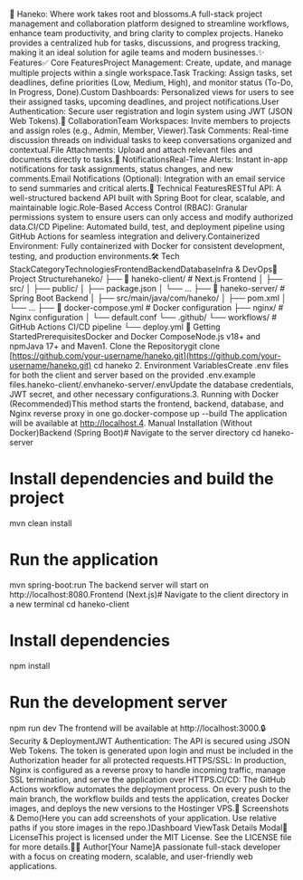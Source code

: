 🌸 Haneko: Where work takes root and blossoms.A full-stack project management and collaboration platform designed to streamline workflows, enhance team productivity, and bring clarity to complex projects. Haneko provides a centralized hub for tasks, discussions, and progress tracking, making it an ideal solution for agile teams and modern businesses.✨ Features✅ Core FeaturesProject Management: Create, update, and manage multiple projects within a single workspace.Task Tracking: Assign tasks, set deadlines, define priorities (Low, Medium, High), and monitor status (To-Do, In Progress, Done).Custom Dashboards: Personalized views for users to see their assigned tasks, upcoming deadlines, and project notifications.User Authentication: Secure user registration and login system using JWT (JSON Web Tokens).🤝 CollaborationTeam Workspaces: Invite members to projects and assign roles (e.g., Admin, Member, Viewer).Task Comments: Real-time discussion threads on individual tasks to keep conversations organized and contextual.File Attachments: Upload and attach relevant files and documents directly to tasks.🔔 NotificationsReal-Time Alerts: Instant in-app notifications for task assignments, status changes, and new comments.Email Notifications (Optional): Integration with an email service to send summaries and critical alerts.🔧 Technical FeaturesRESTful API: A well-structured backend API built with Spring Boot for clear, scalable, and maintainable logic.Role-Based Access Control (RBAC): Granular permissions system to ensure users can only access and modify authorized data.CI/CD Pipeline: Automated build, test, and deployment pipeline using GitHub Actions for seamless integration and delivery.Containerized Environment: Fully containerized with Docker for consistent development, testing, and production environments.🛠️ Tech StackCategoryTechnologiesFrontendBackendDatabaseInfra & DevOps📁 Project Structurehaneko/
├── 📁 haneko-client/      # Next.js Frontend
│   ├── src/
│   ├── public/
│   ├── package.json
│   └── ...
├── 📁 haneko-server/      # Spring Boot Backend
│   ├── src/main/java/com/haneko/
│   ├── pom.xml
│   └── ...
├── 🐳 docker-compose.yml   # Docker configuration
├──  nginx/                # Nginx configuration
│   └── default.conf
└── .github/
    └── workflows/          # GitHub Actions CI/CD pipeline
        └── deploy.yml
🚀 Getting StartedPrerequisitesDocker and Docker ComposeNode.js v18+ and npmJava 17+ and Maven1. Clone the Repositorygit clone [https://github.com/your-username/haneko.git](https://github.com/your-username/haneko.git)
cd haneko
2. Environment VariablesCreate .env files for both the client and server based on the provided .env.example files.haneko-client/.envhaneko-server/.envUpdate the database credentials, JWT secret, and other necessary configurations.3. Running with Docker (Recommended)This method starts the frontend, backend, database, and Nginx reverse proxy in one go.docker-compose up --build
The application will be available at http://localhost.4. Manual Installation (Without Docker)Backend (Spring Boot)# Navigate to the server directory
cd haneko-server

# Install dependencies and build the project
mvn clean install

# Run the application
mvn spring-boot:run
The backend server will start on http://localhost:8080.Frontend (Next.js)# Navigate to the client directory in a new terminal
cd haneko-client

# Install dependencies
npm install

# Run the development server
npm run dev
The frontend will be available at http://localhost:3000.🔒 Security & DeploymentJWT Authentication: The API is secured using JSON Web Tokens. The token is generated upon login and must be included in the Authorization header for all protected requests.HTTPS/SSL: In production, Nginx is configured as a reverse proxy to handle incoming traffic, manage SSL termination, and serve the application over HTTPS.CI/CD: The GitHub Actions workflow automates the deployment process. On every push to the main branch, the workflow builds and tests the application, creates Docker images, and deploys the new versions to the Hostinger VPS.📸 Screenshots & Demo(Here you can add screenshots of your application. Use relative paths if you store images in the repo.)Dashboard ViewTask Details Modal📄 LicenseThis project is licensed under the MIT License. See the LICENSE file for more details.👨‍💻 Author[Your Name]A passionate full-stack developer with a focus on creating modern, scalable, and user-friendly web applications.